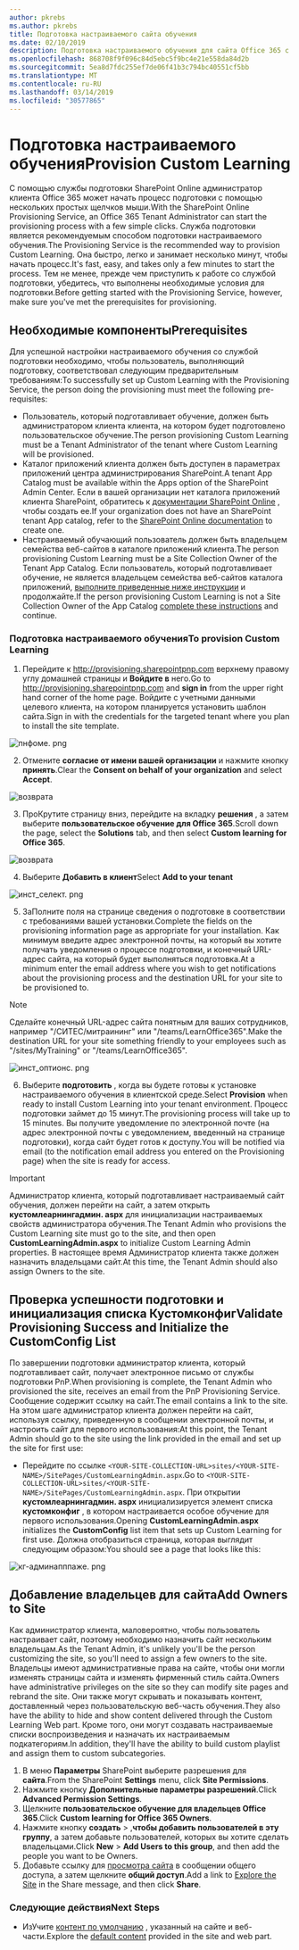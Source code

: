 ```yaml
---
author: pkrebs
ms.author: pkrebs
title: Подготовка настраиваемого сайта обучения
ms.date: 02/10/2019
description: Подготовка настраиваемого обучения для сайта Office 365 с помощью модуля подготовки SharePoint
ms.openlocfilehash: 868708f9f096c84d5ebc5f9bc4e21e558da84d2b
ms.sourcegitcommit: 5ea8d7fdc255ef7de06f41b3c794bc40551cf5bb
ms.translationtype: MT
ms.contentlocale: ru-RU
ms.lasthandoff: 03/14/2019
ms.locfileid: "30577865"
---
```

# <a name="provision-custom-learning"></a><span data-ttu-id="8a4d7-103">Подготовка настраиваемого обучения</span><span class="sxs-lookup"><span data-stu-id="8a4d7-103">Provision Custom Learning</span></span> 

<span data-ttu-id="8a4d7-104">С помощью службы подготовки SharePoint Online администратор клиента Office 365 может начать процесс подготовки с помощью нескольких простых щелчков мыши.</span><span class="sxs-lookup"><span data-stu-id="8a4d7-104">With the SharePoint Online Provisioning Service, an Office 365 Tenant Administrator can start the provisioning process with a few simple clicks.</span></span> <span data-ttu-id="8a4d7-105">Служба подготовки является рекомендуемым способом подготовки настраиваемого обучения.</span><span class="sxs-lookup"><span data-stu-id="8a4d7-105">The Provisioning Service is the recommended way to provision Custom Learning.</span></span> <span data-ttu-id="8a4d7-106">Она быстро, легко и занимает несколько минут, чтобы начать процесс.</span><span class="sxs-lookup"><span data-stu-id="8a4d7-106">It's fast, easy, and takes only a few minutes to start the process.</span></span> <span data-ttu-id="8a4d7-107">Тем не менее, прежде чем приступить к работе со службой подготовки, убедитесь, что выполнены необходимые условия для подготовки.</span><span class="sxs-lookup"><span data-stu-id="8a4d7-107">Before getting started with the Provisioning Service, however, make sure you've met the prerequisites for provisioning.</span></span>

## <a name="prerequisites"></a><span data-ttu-id="8a4d7-108">Необходимые компоненты</span><span class="sxs-lookup"><span data-stu-id="8a4d7-108">Prerequisites</span></span>
 
<span data-ttu-id="8a4d7-109">Для успешной настройки настраиваемого обучения со службой подготовки необходимо, чтобы пользователь, выполняющий подготовку, соответствовал следующим предварительным требованиям:</span><span class="sxs-lookup"><span data-stu-id="8a4d7-109">To successfully set up Custom Learning with the Provisioning Service, the person doing the provisioning must meet the following pre-requisites:</span></span> 
 
- <span data-ttu-id="8a4d7-110">Пользователь, который подготавливает обучение, должен быть администратором клиента клиента, на котором будет подготовлено пользовательское обучение.</span><span class="sxs-lookup"><span data-stu-id="8a4d7-110">The person provisioning Custom Learning must be a Tenant Administrator of the tenant where Custom Learning will be provisioned.</span></span>  
- <span data-ttu-id="8a4d7-111">Каталог приложений клиента должен быть доступен в параметрах приложений центра администрирования SharePoint.</span><span class="sxs-lookup"><span data-stu-id="8a4d7-111">A tenant App Catalog must be available within the Apps option of the SharePoint Admin Center.</span></span> <span data-ttu-id="8a4d7-112">Если в вашей организации нет каталога приложений клиента SharePoint, обратитесь к [документации SharePoint Online](https://docs.microsoft.com/en-us/sharepoint/use-app-catalog) , чтобы создать ее.</span><span class="sxs-lookup"><span data-stu-id="8a4d7-112">If your organization does not have an SharePoint tenant App catalog, refer to the [SharePoint Online documentation](https://docs.microsoft.com/en-us/sharepoint/use-app-catalog) to create one.</span></span>  
- <span data-ttu-id="8a4d7-113">Настраиваемый обучающий пользователь должен быть владельцем семейства веб-сайтов в каталоге приложений клиента.</span><span class="sxs-lookup"><span data-stu-id="8a4d7-113">The person provisioning Custom Learning must be a Site Collection Owner of the Tenant App Catalog.</span></span> <span data-ttu-id="8a4d7-114">Если пользователь, который подготавливает обучение, не является владельцем семейства веб-сайтов каталога приложений, [выполните приведенные ниже инструкции](addappadmin.md) и продолжайте.</span><span class="sxs-lookup"><span data-stu-id="8a4d7-114">If the person provisioning Custom Learning is not a Site Collection Owner of the App Catalog [complete these instructions](addappadmin.md) and continue.</span></span> 

### <a name="to-provision-custom-learning"></a><span data-ttu-id="8a4d7-115">Подготовка настраиваемого обучения</span><span class="sxs-lookup"><span data-stu-id="8a4d7-115">To provision Custom Learning</span></span>

1. <span data-ttu-id="8a4d7-116">Перейдите к http://provisioning.sharepointpnp.com верхнему правому углу домашней страницы и **Войдите в** него.</span><span class="sxs-lookup"><span data-stu-id="8a4d7-116">Go to http://provisioning.sharepointpnp.com and **sign in** from the upper right hand corner of the home page.</span></span>  <span data-ttu-id="8a4d7-117">Войдите с учетными данными целевого клиента, на котором планируется установить шаблон сайта.</span><span class="sxs-lookup"><span data-stu-id="8a4d7-117">Sign in with the  credentials for the targeted tenant where you plan to install the site template.</span></span>

![пнфоме. png](media/inst_signin.png)

2. <span data-ttu-id="8a4d7-119">Отмените **согласие от имени вашей организации** и нажмите кнопку **принять**.</span><span class="sxs-lookup"><span data-stu-id="8a4d7-119">Clear the **Consent on behalf of your organization** and select **Accept**.</span></span>

![возврата](media/inst_perms.png)

3. <span data-ttu-id="8a4d7-121">ПроКрутите страницу вниз, перейдите на вкладку **решения** , а затем выберите **пользовательское обучение для Office 365**.</span><span class="sxs-lookup"><span data-stu-id="8a4d7-121">Scroll down the page, select the **Solutions** tab, and then select **Custom learning for Office 365**.</span></span> 

![возврата](media/inst_select.png)

4. <span data-ttu-id="8a4d7-123">Выберите **Добавить в клиент**</span><span class="sxs-lookup"><span data-stu-id="8a4d7-123">Select **Add to your tenant**</span></span>

![инст_селект. png](media/inst_add.png)

5. <span data-ttu-id="8a4d7-125">ЗаПолните поля на странице сведения о подготовке в соответствии с требованиями вашей установки.</span><span class="sxs-lookup"><span data-stu-id="8a4d7-125">Complete the fields on the provisioning information page as appropriate for your installation.</span></span> <span data-ttu-id="8a4d7-126">Как минимум введите адрес электронной почты, на который вы хотите получать уведомления о процессе подготовки, и конечный URL-адрес сайта, на который будет выполняться подготовка.</span><span class="sxs-lookup"><span data-stu-id="8a4d7-126">At a minimum enter the email address where you wish to get notifications about the provisioning process and the destination URL for your site to be provisioned to.</span></span>  
> [!NOTE]
> <span data-ttu-id="8a4d7-127">Сделайте конечный URL-адрес сайта понятным для ваших сотрудников, например "/СИТЕС/митраининг" или "/teams/LearnOffice365".</span><span class="sxs-lookup"><span data-stu-id="8a4d7-127">Make the destination URL for your site something friendly to your employees such as "/sites/MyTraining" or "/teams/LearnOffice365".</span></span>

![инст_оптионс. png](media/inst_options.png)

6. <span data-ttu-id="8a4d7-129">Выберите **подготовить** , когда вы будете готовы к установке настраиваемого обучения в клиентской среде.</span><span class="sxs-lookup"><span data-stu-id="8a4d7-129">Select **Provision** when ready to install Custom Learning into your tenant environment.</span></span>  <span data-ttu-id="8a4d7-130">Процесс подготовки займет до 15 минут.</span><span class="sxs-lookup"><span data-stu-id="8a4d7-130">The provisioning process will take up to 15 minutes.</span></span> <span data-ttu-id="8a4d7-131">Вы получите уведомление по электронной почте (на адрес электронной почты с уведомлением, введенный на странице подготовки), когда сайт будет готов к доступу.</span><span class="sxs-lookup"><span data-stu-id="8a4d7-131">You will be notified via email (to the notification email address you entered on the Provisioning page) when the site is ready for access.</span></span> 

> [!IMPORTANT]
> <span data-ttu-id="8a4d7-132">Администратор клиента, который подготавливает настраиваемый сайт обучения, должен перейти на сайт, а затем открыть **кустомлеарнингадмин. aspx** для инициализации настраиваемых свойств администратора обучения.</span><span class="sxs-lookup"><span data-stu-id="8a4d7-132">The Tenant Admin who provisions the Custom Learning site must go to the site, and then open **CustomLearningAdmin.aspx** to initialize Custom Learning Admin properties.</span></span> <span data-ttu-id="8a4d7-133">В настоящее время Администратор клиента также должен назначить владельцами сайт.</span><span class="sxs-lookup"><span data-stu-id="8a4d7-133">At this time, the Tenant Admin should also assign Owners to the site.</span></span> 

## <a name="validate-provisioning-success-and-initialize-the-customconfig-list"></a><span data-ttu-id="8a4d7-134">Проверка успешности подготовки и инициализация списка Кустомконфиг</span><span class="sxs-lookup"><span data-stu-id="8a4d7-134">Validate Provisioning Success and Initialize the CustomConfig List</span></span>

<span data-ttu-id="8a4d7-135">По завершении подготовки администратор клиента, который подготавливает сайт, получает электронное письмо от службы подготовки PnP.</span><span class="sxs-lookup"><span data-stu-id="8a4d7-135">When provisioning is complete, the Tenant Admin who provisioned the site, receives an email from the PnP Provisioning Service.</span></span> <span data-ttu-id="8a4d7-136">Сообщение содержит ссылку на сайт.</span><span class="sxs-lookup"><span data-stu-id="8a4d7-136">The email contains a link to the site.</span></span> <span data-ttu-id="8a4d7-137">На этом шаге администратор клиента должен перейти на сайт, используя ссылку, приведенную в сообщении электронной почты, и настроить сайт для первого использования:</span><span class="sxs-lookup"><span data-stu-id="8a4d7-137">At this point, the Tenant Admin should go to the site using the link provided in the email and set up the site for first use:</span></span>

- <span data-ttu-id="8a4d7-138">Перейдите по ссылке `<YOUR-SITE-COLLECTION-URL>sites/<YOUR-SITE-NAME>/SitePages/CustomLearningAdmin.aspx`.</span><span class="sxs-lookup"><span data-stu-id="8a4d7-138">Go to `<YOUR-SITE-COLLECTION-URL>sites/<YOUR-SITE-NAME>/SitePages/CustomLearningAdmin.aspx`.</span></span> <span data-ttu-id="8a4d7-139">При открытии **кустомлеарнингадмин. aspx** инициализируется элемент списка **кустомконфиг** , в котором настраивается особое обучение для первого использования.</span><span class="sxs-lookup"><span data-stu-id="8a4d7-139">Opening **CustomLearningAdmin.aspx** initializes the **CustomConfig** list item that sets up Custom Learning for first use.</span></span> <span data-ttu-id="8a4d7-140">Должна отобразиться страница, которая выглядит следующим образом:</span><span class="sxs-lookup"><span data-stu-id="8a4d7-140">You should see a page that looks like this:</span></span>

![кг-админапппаже. png](media/cg-adminapppage.png)

## <a name="add-owners-to-site"></a><span data-ttu-id="8a4d7-142">Добавление владельцев для сайта</span><span class="sxs-lookup"><span data-stu-id="8a4d7-142">Add Owners to Site</span></span>
<span data-ttu-id="8a4d7-143">Как администратор клиента, маловероятно, чтобы пользователь настраивает сайт, поэтому необходимо назначить сайт нескольким владельцам.</span><span class="sxs-lookup"><span data-stu-id="8a4d7-143">As the Tenant Admin, it's unlikely you'll be the person customizing the site, so you'll need to assign a few owners to the site.</span></span> <span data-ttu-id="8a4d7-144">Владельцы имеют административные права на сайте, чтобы они могли изменять страницы сайта и изменять фирменный стиль сайта.</span><span class="sxs-lookup"><span data-stu-id="8a4d7-144">Owners have administrative privileges on the site so they can modify site pages and rebrand the site.</span></span> <span data-ttu-id="8a4d7-145">Они также могут скрывать и показывать контент, доставленный через пользовательскую веб-часть обучения.</span><span class="sxs-lookup"><span data-stu-id="8a4d7-145">They also have the ability to hide and show content delivered through the Custom Learning Web part.</span></span> <span data-ttu-id="8a4d7-146">Кроме того, они могут создавать настраиваемые списки воспроизведения и назначать их настраиваемым подкатегориям.</span><span class="sxs-lookup"><span data-stu-id="8a4d7-146">In addition, they'll have the ability to build custom playlist and assign them to custom subcategories.</span></span>  

1. <span data-ttu-id="8a4d7-147">В меню **Параметры** SharePoint выберите разрешения для **сайта**.</span><span class="sxs-lookup"><span data-stu-id="8a4d7-147">From the SharePoint **Settings** menu, click **Site Permissions**.</span></span>
2. <span data-ttu-id="8a4d7-148">Нажмите кнопку **Дополнительные параметры разрешений**.</span><span class="sxs-lookup"><span data-stu-id="8a4d7-148">Click **Advanced Permission Settings**.</span></span>
3. <span data-ttu-id="8a4d7-149">Щелкните **пользовательское обучение для владельцев Office 365**.</span><span class="sxs-lookup"><span data-stu-id="8a4d7-149">Click **Custom learning for Office 365 Owners**.</span></span>
4. <span data-ttu-id="8a4d7-150">Нажмите кнопку **создать** > ,**чтобы добавить пользователей в эту группу**, а затем добавьте пользователей, которых вы хотите сделать владельцами.</span><span class="sxs-lookup"><span data-stu-id="8a4d7-150">Click **New** > **Add Users to this group**, and then add the people you want to be Owners.</span></span> 
5. <span data-ttu-id="8a4d7-151">Добавьте ссылку для [просмотра сайта](custom_exploresite.md) в сообщении общего доступа, а затем щелкните **общий доступ**.</span><span class="sxs-lookup"><span data-stu-id="8a4d7-151">Add a link to [Explore the Site](custom_exploresite.md) in the Share message, and then click **Share**.</span></span>

### <a name="next-steps"></a><span data-ttu-id="8a4d7-152">Следующие действия</span><span class="sxs-lookup"><span data-stu-id="8a4d7-152">Next Steps</span></span>
- <span data-ttu-id="8a4d7-153">ИзУчите [контент по умолчанию](custom_exploresite.md) , указанный на сайте и веб-части.</span><span class="sxs-lookup"><span data-stu-id="8a4d7-153">Explore the [default content](custom_exploresite.md) provided in the site and web part.</span></span>

